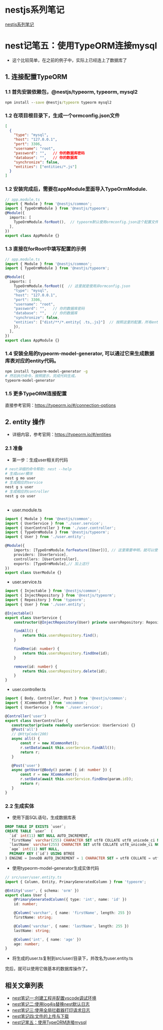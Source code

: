 # nestjs系列笔记 
[nestjs系列笔记](https://zdhsoft.blog.csdn.net/article/details/121746302)

# nest记笔五：使用TypeORM连接mysql
- 这个比较简单，在之前的例子中，实际上已经连上了数据库了
## 1. 连接配置TypeORM
### 1.1 首先安装依赖包，**@nestjs/typeorm**, **typeorm**, **mysql2**
```bat
npm install --save @nestjs/typeorm typeorm mysql2
```
### 1.2 在项目根目录下，生成一个**ormconfig.json**文件
```json
[
  {
    "type": "mysql",
    "host": "127.0.0.1",
    "port": 3306,
    "username": "root",
    "password": "",   // 你的数据库密码
    "database": "",   // 你的数据库
    "synchronize": false,
    "entities": ["entities/*.js"]
  }
]
```
### 1.2 安装完成后，需要在appModule里面导入TypeOrmModule.
```typescript
// app.module.ts
import { Module } from '@nestjs/common';
import { TypeOrmModule } from '@nestjs/typeorm';
@Module({
  imports: [
    TypeOrmModule.forRoot(),  // typeorm默认使用ormconfig.json这个配置文件。 也可以能过forRoot的参数中确认
  ],
})
export class AppModule {}
```
### 1.3 直接在forRoot中填写配置的示例
```typescript
// app.module.ts
import { Module } from '@nestjs/common';
import { TypeOrmModule } from '@nestjs/typeorm';

@Module({
  imports: [
    TypeOrmModule.forRoot({  // 这里就是使用非ormconfig.json
    "type": "mysql",
    "host": "127.0.0.1",
    "port": 3306,
    "username": "root",
    "password": "",   // 你的数据库密码
    "database": "",   // 你的数据库
    "synchronize": false,
    "entities": ["dist/**/*.entity{ .ts,.js}"]  // 按照这里的配置，所有entity的对象可以自动注入，不需导入到任何模块了
    }),
  ],
})
export class AppModule {}
```
### 1.4 安装**全局**的typeorm-model-generator, 可以通过它来生成数据库表对应的entity代码。
```bash
npm install typeorm-model-generator -g
# 然后执行命令，按照提示，完成代码生成。
typeorm-model-generator
```
### 1.5 更多TypeORM连接配置
直接参考官网：https://typeorm.io/#/connection-options

## 2. entity 操作
- 详细内容，参考官网：https://typeorm.io/#/entities
### 2.1 准备
- 第一步：生成user相关的代码
```bash
# nest详细的命令帮助: nest --help
# 生成user模块
nest g mo user  
# 生成相应的service
nest g s user
# 生成相应的controller
nest g co user
 
```
- user.module.ts
```typescript
import { Module } from '@nestjs/common';
import { UserService } from './user.service';
import { UserController } from './user.controller';
import { TypeOrmModule } from '@nestjs/typeorm';
import { User } from './user.entity';

@Module({
    imports: [TypeOrmModule.forFeature([User])], // 这里需要申明，就可以使用User这个实体了
    providers: [UserService],
    controllers: [UserController],
    exports: [TypeOrmModule],// 加上这行
})
export class UserModule {}

```
- user.service.ts
```typescript
import { Injectable } from '@nestjs/common';
import { InjectRepository } from '@nestjs/typeorm';
import { Repository } from 'typeorm';
import { User } from './user.entity';

@Injectable()
export class UserService {
    constructor(@InjectRepository(User) private usersRepository: Repository<User>) {}

    findAll() {
        return this.usersRepository.find();
    }

    findOne(id: number) {
        return this.usersRepository.findOne(id);
    }

    remove(id: number) {
        return this.usersRepository.delete(id);
    }
}
```
- user.controller.ts
 ```typescript
import { Body, Controller, Post } from '@nestjs/common';
import { XCommonRet } from 'xmcommon';
import { UserService } from './user.service';

@Controller('user')
export class UserController {
    constructor(private readonly userService: UserService) {}
    @Post('all')
    // @HttpCode(200)
    async all() {
        const r = new XCommonRet();
        r.setData(await this.userService.findAll());
        return r;
    }

    @Post('user')
    async getUser(@Body() param: { id: number }) {
        const r = new XCommonRet();
        r.setData(await this.userService.findOne(param.id));
        return r;
    }
}

```
### 2.2 生成实体
- 使用下面SQL语句，生成数据库表
```SQL
DROP TABLE IF EXISTS `user`;
CREATE TABLE `user`  (
  `id` int(11) NOT NULL AUTO_INCREMENT,
  `firstName` varchar(255) CHARACTER SET utf8 COLLATE utf8_unicode_ci NOT NULL,
  `lastName` varchar(255) CHARACTER SET utf8 COLLATE utf8_unicode_ci NOT NULL,
  `age` int(11) NOT NULL,
  PRIMARY KEY (`id`) USING BTREE
) ENGINE = InnoDB AUTO_INCREMENT = 1 CHARACTER SET = utf8 COLLATE = utf8_unicode_ci ROW_FORMAT = Dynamic;
```
- 使用typeorm-model-generator生成实体代码
```typescript
// src/user/user.entity.ts
import { Column, Entity, PrimaryGeneratedColumn } from 'typeorm';

@Entity('user', { schema: 'orm' })
export class User {
    @PrimaryGeneratedColumn({ type: 'int', name: 'id' })
    id: number;

    @Column('varchar', { name: 'firstName', length: 255 })
    firstName: string;

    @Column('varchar', { name: 'lastName', length: 255 })
    lastName: string;

    @Column('int', { name: 'age' })
    age: number;
}
```
- 将生成的user.ts复制到src/user/目录下，并改名为user.entity.ts

完后，就可以使用它做基本的数据库操作了。

## 相关文章列表
- [nest笔记一:创建工程并配置vscode调试环境](https://zdhsoft.blog.csdn.net/article/details/121258677)
- [nest笔记二:使用log4js替换nest默认日志](https://zdhsoft.blog.csdn.net/article/details/121359315)
- [nest笔记三:使用全局拦截器打印请求日志](https://zdhsoft.blog.csdn.net/article/details/121393584)
- [nest笔记四:文件的上传与下载](https://zdhsoft.blog.csdn.net/article/details/121644432)
- [nest记笔五：使用TypeORM连接mysql](https://zdhsoft.blog.csdn.net/article/details/121644432)
